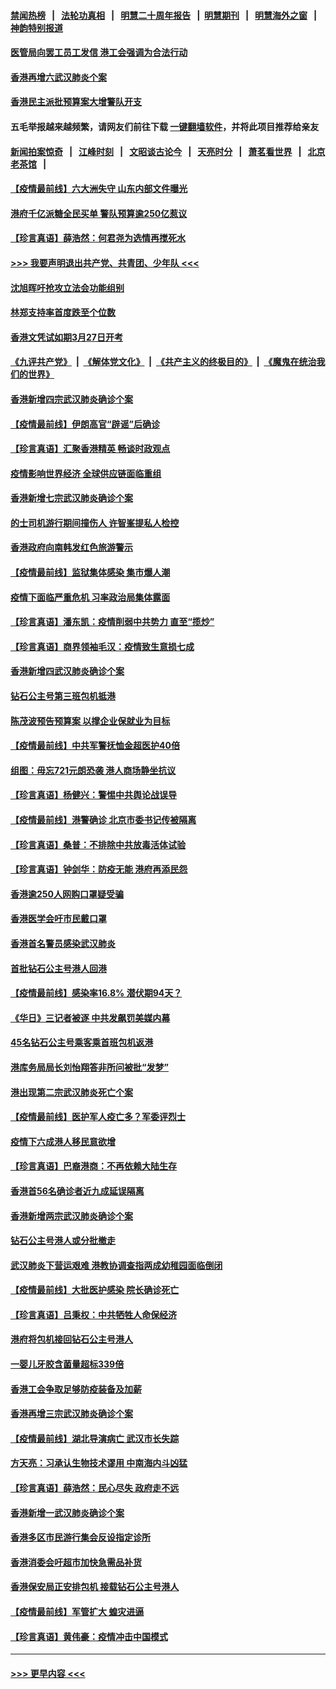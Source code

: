 #### [禁闻热榜](热点新闻.md?=0)  &nbsp;&nbsp;|&nbsp;&nbsp; [法轮功真相](https://github.com/gfw-breaker/truth/blob/master/README.md?=0) &nbsp;&nbsp;|&nbsp;&nbsp; [明慧二十周年报告](https://github.com/gfw-breaker/mh-reports/blob/master/README.md?=0) &nbsp;&nbsp;|&nbsp;&nbsp;[明慧期刊](https://github.com/gfw-breaker/mh-qikan) &nbsp;&nbsp;|&nbsp;&nbsp; [明慧海外之窗](https://github.com/gfw-breaker/mh-news/blob/master/README.md?=0) &nbsp;&nbsp;|&nbsp;&nbsp; [神韵特别报道](https://github.com/gfw-breaker/mh-news/blob/master/shenyun.md?=0)
#### [医管局向罢工员工发信 港工会强调为合法行动](../pages/nsc415/n11898870.md?t=02280002) 
#### [香港再增六武汉肺炎个案](../pages/nsc415/n11898843.md?t=02280002) 
#### [香港民主派批预算案大增警队开支](../pages/nsc415/n11898813.md?t=02280002) 
#### 五毛举报越来越频繁，请网友们前往下载 [一键翻墙软件](https://github.com/gfw-breaker/ssr-accounts)，并将此项目推荐给亲友
#### [新闻拍案惊奇](https://github.com/gfw-breaker/banned-news/blob/master/pages/link4.md) &nbsp;&nbsp;|&nbsp;&nbsp; [江峰时刻](https://github.com/gfw-breaker/banned-news/blob/master/pages/link4.md) &nbsp;&nbsp;|&nbsp;&nbsp; [文昭谈古论今](https://github.com/gfw-breaker/banned-news/blob/master/pages/link4.md) &nbsp;&nbsp;|&nbsp;&nbsp; [天亮时分](https://github.com/gfw-breaker/banned-news/blob/master/pages/link4.md) &nbsp;&nbsp;|&nbsp;&nbsp; [萧茗看世界](https://github.com/gfw-breaker/banned-news/blob/master/pages/link4.md) &nbsp;&nbsp;|&nbsp;&nbsp; [北京老茶馆](https://github.com/gfw-breaker/banned-news/blob/master/pages/link4.md) &nbsp;&nbsp;|&nbsp;&nbsp; 
#### [【疫情最前线】六大洲失守 山东内部文件曝光](../pages/nsc415/n11898455.md?t=02280002) 
#### [港府千亿派糖全民买单 警队预算逾250亿惹议](../pages/nsc415/n11898608.md?t=02280002) 
#### [【珍言真语】薛浩然：何君尧为选情再搅死水](../pages/nsc415/n11898269.md?t=02280002) 
#### [>>> 我要声明退出共产党、共青团、少年队 <<<](https://github.com/begood0513/goodnews/blob/master/quit/letter.md) 
#### [沈旭晖吁抢攻立法会功能组别](../pages/nsc415/n11896084.md?t=02280002) 
#### [林郑支持率首度跌至个位数](../pages/nsc415/n11896058.md?t=02280002) 
#### [香港文凭试如期3月27日开考](../pages/nsc415/n11896055.md?t=02280002) 
#### [《九评共产党》](https://github.com/begood0513/9ping.md/blob/master/README.md) &nbsp;|&nbsp; [《解体党文化》](../../../../jtdwh.md/blob/master/README.md)  &nbsp;|&nbsp; [《共产主义的终极目的》](../../../../gczydzjmd.md/blob/master/README.md) &nbsp;|&nbsp; [《魔鬼在统治我们的世界》](../../../../mgztzwmdsj.md/blob/master/README.md) 
#### [香港新增四宗武汉肺炎确诊个案](../pages/nsc415/n11896040.md?t=02280002) 
#### [【疫情最前线】伊朗高官“辟谣”后确诊](../pages/nsc415/n11895902.md?t=02280002) 
#### [【珍言真语】汇聚香港精英 畅谈时政观点](../pages/nsc415/n11895733.md?t=02280002) 
#### [疫情影响世界经济 全球供应链面临重组](../pages/nsc415/n11895634.md?t=02280002) 
#### [香港新增七宗武汉肺炎确诊个案](../pages/nsc415/n11893498.md?t=02280002) 
#### [的士司机游行期间撞伤人 许智峯提私人检控](../pages/nsc415/n11893483.md?t=02280002) 
#### [香港政府向南韩发红色旅游警示](../pages/nsc415/n11893398.md?t=02280002) 
#### [【疫情最前线】监狱集体感染 集市爆人潮](../pages/nsc415/n11893181.md?t=02280002) 
#### [疫情下面临严重危机  习率政治局集体露面](../pages/nsc415/n11893305.md?t=02280002) 
#### [【珍言真语】潘东凯：疫情削弱中共势力 直至“揽炒”](../pages/nsc415/n11892866.md?t=02280002) 
#### [【珍言真语】商界领袖毛汉：疫情致生意损七成](../pages/nsc415/n11890348.md?t=02280002) 
#### [香港新增四武汉肺炎确诊个案](../pages/nsc415/n11890610.md?t=02280002) 
#### [钻石公主号第三班包机抵港](../pages/nsc415/n11890645.md?t=02280002) 
#### [陈茂波预告预算案 以撑企业保就业为目标](../pages/nsc415/n11890574.md?t=02280002) 
#### [【疫情最前线】中共军警抚恤金超医护40倍](../pages/nsc415/n11890458.md?t=02280002) 
#### [组图：毋忘721元朗恐袭 港人商场静坐抗议](../pages/nsc415/n11876882.md?t=02280002) 
#### [【珍言真语】杨健兴：警惕中共舆论战误导](../pages/nsc415/n11888131.md?t=02280002) 
#### [【疫情最前线】港警确诊 北京市委书记传被隔离](../pages/nsc415/n11886872.md?t=02280002) 
#### [【珍言真语】桑普：不排除中共放毒活体试验](../pages/nsc415/n11886832.md?t=02280002) 
#### [【珍言真语】钟剑华：防疫无能 港府再添民怨](../pages/nsc415/n11884504.md?t=02280002) 
#### [香港逾250人网购口罩疑受骗](../pages/nsc415/n11884388.md?t=02280002) 
#### [香港医学会吁市民戴口罩](../pages/nsc415/n11884367.md?t=02280002) 
#### [香港首名警员感染武汉肺炎](../pages/nsc415/n11884357.md?t=02280002) 
#### [首批钻石公主号港人回港](../pages/nsc415/n11884333.md?t=02280002) 
#### [【疫情最前线】感染率16.8% 潜伏期94天？](../pages/nsc415/n11884256.md?t=02280002) 
#### [《华日》三记者被逐 中共发飙罚美媒内幕](../pages/nsc415/n11884184.md?t=02280002) 
#### [45名钻石公主号乘客乘首班包机返港](../pages/nsc415/n11881770.md?t=02280002) 
#### [港库务局局长刘怡翔答非所问被批“发梦”](../pages/nsc415/n11881752.md?t=02280002) 
#### [港出现第二宗武汉肺炎死亡个案](../pages/nsc415/n11881736.md?t=02280002) 
#### [【疫情最前线】医护军人疫亡多？军委评烈士](../pages/nsc415/n11881655.md?t=02280002) 
#### [疫情下六成港人移民意欲增](../pages/nsc415/n11881699.md?t=02280002) 
#### [【珍言真语】巴裔港商：不再依赖大陆生存](../pages/nsc415/n11881126.md?t=02280002) 
#### [香港首56名确诊者近九成延误隔离](../pages/nsc415/n11879079.md?t=02280002) 
#### [香港新增两宗武汉肺炎确诊个案](../pages/nsc415/n11879064.md?t=02280002) 
#### [钻石公主号港人或分批撤走](../pages/nsc415/n11879029.md?t=02280002) 
#### [武汉肺炎下营运艰难 港教协调查指两成幼稚园面临倒闭](../pages/nsc415/n11878989.md?t=02280002) 
#### [【疫情最前线】大批医护感染 院长确诊死亡](../pages/nsc415/n11878595.md?t=02280002) 
#### [【珍言真语】吕秉权：中共牺牲人命保经济](../pages/nsc415/n11878390.md?t=02280002) 
#### [港府将包机接回钻石公主号港人](../pages/nsc415/n11876352.md?t=02280002) 
#### [一婴儿牙胶含菌量超标339倍](../pages/nsc415/n11876336.md?t=02280002) 
#### [香港工会争取足够防疫装备及加薪](../pages/nsc415/n11876313.md?t=02280002) 
#### [香港再增三宗武汉肺炎确诊个案](../pages/nsc415/n11876297.md?t=02280002) 
#### [【疫情最前线】湖北导演病亡 武汉市长失踪](../pages/nsc415/n11876272.md?t=02280002) 
#### [方天亮：习承认生物技术谬用 中南海内斗凶猛](../pages/nsc415/n11873679.md?t=02280002) 
#### [【珍言真语】薛浩然：民心尽失 政府走不远](../pages/nsc415/n11875838.md?t=02280002) 
#### [香港新增一武汉肺炎确诊个案](../pages/nsc415/n11874044.md?t=02280002) 
#### [香港多区市民游行集会反设指定诊所](../pages/nsc415/n11874017.md?t=02280002) 
#### [香港消委会吁超市加快急需品补货](../pages/nsc415/n11874003.md?t=02280002) 
#### [香港保安局正安排包机 接载钻石公主号港人](../pages/nsc415/n11873932.md?t=02280002) 
#### [【疫情最前线】军管扩大 蝗灾进逼](../pages/nsc415/n11873780.md?t=02280002) 
#### [【珍言真语】黄伟豪：疫情冲击中国模式](../pages/nsc415/n11873482.md?t=02280002) 

----
#### [ >>> 更早内容 <<< ](../indexes/nsc415-earlier.md)
